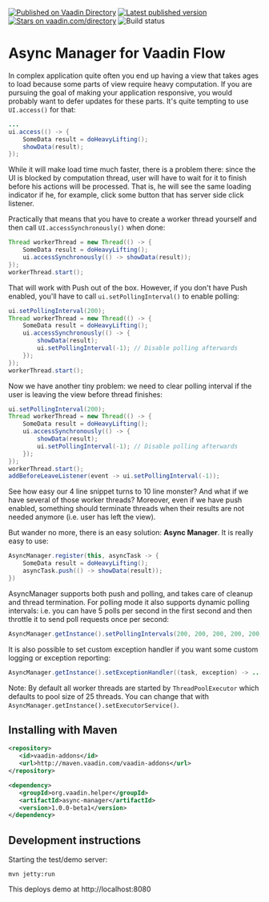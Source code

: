 [![Published on Vaadin  Directory](https://img.shields.io/badge/Vaadin%20Directory-published-00b4f0.svg)](https://vaadin.com/directory/component/async-manager)
[![Latest published version](https://img.shields.io/vaadin-directory/v/async-manager.svg)](https://vaadin.com/directory/component/async-manager)
[![Stars on vaadin.com/directory](https://img.shields.io/vaadin-directory/star/async-manager.svg)](https://vaadin.com/directory/component/async-manager)
![Build status](https://travis-ci.com/fluorumlabs/async-manager.svg?branch=master)

# Async Manager for Vaadin Flow

In complex application quite often you end up having a view that takes ages to load
because some parts of view require heavy computation. If you are pursuing the goal 
of making your application responsive, you would probably want to defer updates for
these parts. It's quite tempting to use `UI.access()` for that:
```java
...
ui.access(() -> {
    SomeData result = doHeavyLifting();
    showData(result);
});
```
While it will make load time much faster, there is a problem there: since the UI is
blocked by computation thread, user will have to wait for it to finish before his actions 
will be processed. That is, he will see the same loading indicator if he, for example,
click some button that has server side click listener.

Practically that means that you have to create a worker thread yourself and then call
`UI.accessSynchronously()` when done:
```java
Thread workerThread = new Thread(() -> {
    SomeData result = doHeavyLifting();
    ui.accessSynchronously(() -> showData(result));
});
workerThread.start();
```
That will work with Push out of the box. However, if you don't have Push enabled, you'll
have to call `ui.setPollingInterval()` to enable polling:
```java
ui.setPollingInterval(200);
Thread workerThread = new Thread(() -> {
    SomeData result = doHeavyLifting();
    ui.accessSynchronously(() -> {
        showData(result);
        ui.setPollingInterval(-1); // Disable polling afterwards
    });
});
workerThread.start();
```
Now we have another tiny problem: we need to clear polling interval if the user is 
leaving the view before thread finishes:
```java
ui.setPollingInterval(200);
Thread workerThread = new Thread(() -> {
    SomeData result = doHeavyLifting();
    ui.accessSynchronously(() -> {
        showData(result);
        ui.setPollingInterval(-1); // Disable polling afterwards
    });
});
workerThread.start();
addBeforeLeaveListener(event -> ui.setPollingInterval(-1));
```
See how easy our 4 line snippet turns to 10 line monster? And what if we have 
several of those worker threads? Moreover, even if we have push enabled, something 
should terminate threads when their results are not needed anymore (i.e. user has left the view).

But wander no more, there is an easy solution: **Async Manager**. It is really easy to use:
```java
AsyncManager.register(this, asyncTask -> {
    SomeData result = doHeavyLifting();
    asyncTask.push(() -> showData(result));
})
```
AsyncManager supports both push and polling, and takes care of cleanup and thread 
termination. For polling mode it also supports
dynamic polling intervals: i.e. you can have 5 polls per second in the
first second and then throttle it to send poll requests once per second:
```java
AsyncManager.getInstance().setPollingIntervals(200, 200, 200, 200, 200, 1000);
```

It is also possible to set custom exception handler if you
want some custom logging or exception reporting:
```java
AsyncManager.getInstance().setExceptionHandler((task, exception) -> ...);
```

Note: By default all worker threads are started by `ThreadPoolExecutor` which defaults
to pool size of 25 threads. You can change that with `AsyncManager.getInstance().setExecutorService()`.

## Installing with Maven

```xml
<repository>
   <id>vaadin-addons</id>
   <url>http://maven.vaadin.com/vaadin-addons</url>
</repository>
```

```xml
<dependency>
   <groupId>org.vaadin.helper</groupId>
   <artifactId>async-manager</artifactId>
   <version>1.0.0-beta1</version>
</dependency>
```

## Development instructions

Starting the test/demo server:
```
mvn jetty:run
```

This deploys demo at http://localhost:8080
